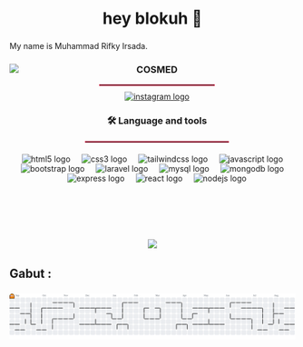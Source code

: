 <h1 align="center">hey blokuh 👋</h1>

###

<p align="left">My name is Muhammad Rifky Irsada.</p>

###

<img align="left" height="309" src="https://i.pinimg.com/originals/e0/7f/83/e07f834751cd68b72ea49262e79c21b7.gif"  />

###

<h3 align="center">COSMED</h3>

<hr style="border: 1px solid #E4405F; width: 40%; margin: 10px auto;" />

<div align="center">
  <a href="https://www.instagram.com/m.rifkyirsada/" target="_blank">
    <img src="https://img.shields.io/static/v1?message=Instagram&logo=instagram&label=&color=E4405F&logoColor=white&labelColor=&style=for-the-badge" height="25" alt="instagram logo"  />
  </a>
</div>

###

<h3 align="center">🛠 Language and tools</h3>
<hr style="border: 1px solid #E4405F; width: 50%; margin: 20px auto;" />


<div align="center">
  <img src="https://cdn.simpleicons.org/html5/E34F26" height="40" alt="html5 logo"  />
  <img width="12" />
  <img src="https://cdn.jsdelivr.net/gh/devicons/devicon/icons/css3/css3-original.svg" height="40" alt="css3 logo"  />
  <img width="12" />
  <img src="https://skillicons.dev/icons?i=tailwind" height="40" alt="tailwindcss logo"  />
  <img width="12" />
  <img src="https://cdn.jsdelivr.net/gh/devicons/devicon/icons/javascript/javascript-original.svg" height="40" alt="javascript logo"  />
  <img width="12" />
  <img src="https://cdn.jsdelivr.net/gh/devicons/devicon/icons/bootstrap/bootstrap-original.svg" height="40" alt="bootstrap logo"  />
  <img width="12" />
  <img src="https://cdn.jsdelivr.net/gh/devicons/devicon/icons/laravel/laravel-original.svg" height="40" alt="laravel logo"  />
  <img width="12" />
  <img src="https://cdn.jsdelivr.net/gh/devicons/devicon/icons/mysql/mysql-original.svg" height="40" alt="mysql logo"  />
  <img width="12" />
  <img src="https://cdn.jsdelivr.net/gh/devicons/devicon/icons/mongodb/mongodb-original.svg" height="40" alt="mongodb logo"  />
  <img width="12" />
  <img src="https://cdn.jsdelivr.net/gh/devicons/devicon/icons/express/express-original.svg" height="40" alt="express logo"  />
  <img width="12" />
  <img src="https://cdn.jsdelivr.net/gh/devicons/devicon/icons/react/react-original.svg" height="40" alt="react logo"  />
  <img width="12" />
  <img src="https://cdn.jsdelivr.net/gh/devicons/devicon/icons/nodejs/nodejs-original.svg" height="40" alt="nodejs logo"  />
</div>
<br>


<h2 align="center"></h2>

###

<br clear="both">

<div align="center">
  <img src="https://profile-counter.glitch.me/kouuch/count.svg?"  />
</div>

###

<h2 align="left">Gabut :</h2>

###

<picture>
  <source media="(prefers-color-scheme: dark)" srcset="https://raw.githubusercontent.com/kouuch/kouuch/output/pacman-contribution-graph-dark.svg">
  <source media="(prefers-color-scheme: light)" srcset="https://raw.githubusercontent.com/kouuch/kouuch/output/pacman-contribution-graph.svg">
  <img alt="pacman contribution graph" src="https://raw.githubusercontent.com/kouuch/kouuch/output/pacman-contribution-graph.svg">
</picture>

###
